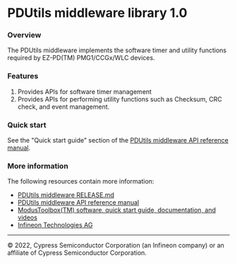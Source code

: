 # PDUtils middleware library 1.0

### Overview

The PDUtils middleware implements the software timer and utility functions required by EZ-PD(TM) PMG1/CCGx/WLC devices.

### Features
1) Provides APIs for software timer management
2) Provides APIs for performing utility functions such as Checksum, CRC check, and event management.

### Quick start

See the "Quick start guide" section of the [PDUtils middleware API reference manual](https://infineon.github.io/pdutils/html/index.html#section_pdutils_quick_start).

### More information
The following resources contain more information:
* [PDUtils middleware RELEASE.md](./RELEASE.md)
* [PDUtils middleware API reference manual](https://infineon.github.io/pdutils/html/index.html)
* [ModusToolbox(TM) software, quick start guide, documentation, and videos](https://www.infineon.com/modustoolbox)
* [Infineon Technologies AG](https://www.infineon.com)

---
© 2022, Cypress Semiconductor Corporation (an Infineon company) or an affiliate of Cypress Semiconductor Corporation.
